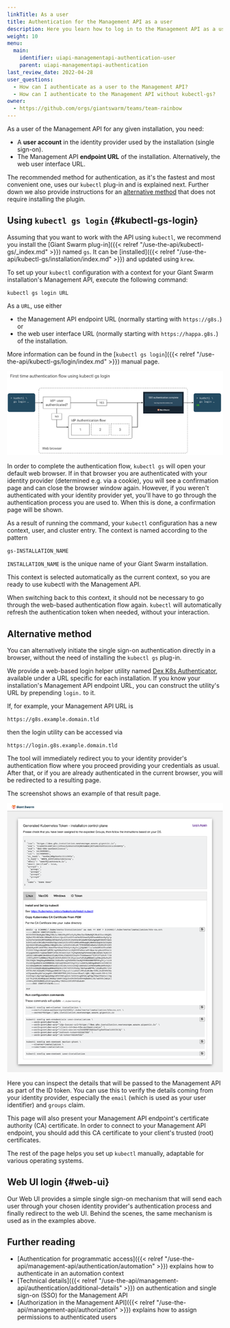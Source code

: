 ```yaml
---
linkTitle: As a user
title: Authentication for the Management API as a user
description: Here you learn how to log in to the Management API as a user, using signle sign-on (SSO), to use tools like kubectl.
weight: 10
menu:
  main:
    identifier: uiapi-managementapi-authentication-user
    parent: uiapi-managementapi-authentication
last_review_date: 2022-04-28
user_questions:
  - How can I authenticate as a user to the Management API?
  - How can I authenticate to the Management API without kubectl-gs?
owner:
  - https://github.com/orgs/giantswarm/teams/team-rainbow
---
```


As a user of the Management API for any given installation, you need:

- A **user account** in the identity provider used by the installation (single sign-on).
- The Management API **endpoint URL** of the installation. Alternatively, the web user interface URL.

The recommended method for authentication, as it's the fastest and most convenient one, uses our `kubectl` plug-in and is explained next. Further down we also provide instructions for an [alternative method](#alternative-method) that does not require installing the plugin.

## Using `kubectl gs login` {#kubectl-gs-login}

Assuming that you want to work with the API using `kubectl`, we recommend you install the [Giant Swarm plug-in]({{< relref "/use-the-api/kubectl-gs/_index.md" >}}) named `gs`. It can be [installed]({{< relref "/use-the-api/kubectl-gs/installation/index.md" >}}) and updated using `krew`.

To set up your `kubectl` configuration with a context for your Giant Swarm installation's Management API, execute the following command:

```nohighlight
kubectl gs login URL
```

As a `URL`, use either

- the Management API endpoint URL (normally starting with `https://g8s.`) or
- the web user interface URL (normally starting with `https://happa.g8s.`) of the installation.

More information can be found in the [`kubectl gs login`]({{< relref "/use-the-api/kubectl-gs/login/index.md" >}}) manual page.

[![Authentication flow](sso-auth-flow-with-kubectl-gs-login.svg)](sso-auth-flow-with-kubectl-gs-login.svg)

In order to complete the authentication flow, `kubectl gs` will open your default web browser. If in that browser you are authenticated with your identity provider (determined e.g. via a cookie), you will see a confirmation page and can close the browser window again. However, if you weren't authenticated with your identity provider yet, you'll have to go through the authentication process you are used to. When this is done, a confirmation page will be shown.

As a result of running the command, your `kubectl` configuration has a new context, user, and cluster entry. The context is named according to the pattern

```nohighlight
gs-INSTALLATION_NAME
```

`INSTALLATION_NAME` is the unique name of your Giant Swarm installation.

This context is selected automatically as the current context, so you are ready to use kubectl with the Management API.

When switching back to this context, it should not be necessary to go through the web-based authentication flow again. `kubectl` will automatically refresh the authentication token when needed, without your interaction.

## Alternative method

You can alternatively initiate the single sign-on authentication directly in a browser, without the need of installing the `kubectl gs` plug-in.

We provide a web-based login helper utility named [Dex K8s Authenticator](https://github.com/mintel/dex-k8s-authenticator), available under a URL specific for each installation. If you know your installation's Management API endpoint URL, you can construct the utility's URL by prepending `login.` to it.

If, for example, your Management API URL is

```nohighlight
https://g8s.example.domain.tld
```

then the login utility can be accessed via

```nohighlight
https://login.g8s.example.domain.tld
```

The tool will immediately redirect you to your identity provider's authentication flow where you proceed providing your credentials as usual. After that, or if you are already authenticated in the current browser, you will be redirected to a resulting page.

The screenshot shows an example of that result page.

![Login helper screenshot](login-utility-results.png)

Here you can inspect the details that will be passed to the Management API as part of the ID token. You can use this to verify the details coming from your identity provider, especially the `email` (which is used as your user identifier) and `groups` claim.

This page will also present your Management API endpoint's certificate authority (CA) certificate. In order to connect to your Management API endpoint, you should add this CA certificate to your client's trusted (root) certificates.

The rest of the page helps you set up `kubectl` manually, adaptable for various operating systems.

## Web UI login {#web-ui}

Our Web UI provides a simple single sign-on mechanism that will send each user through your chosen identity provider's authentication process and finally redirect to the web UI. Behind the scenes, the same mechanism is used as in the examples above.

## Further reading

- [Authentication for programmatic access]({{< relref "/use-the-api/management-api/authentication/automation" >}}) explains how to authenticate in an automation context
- [Technical details]({{< relref "/use-the-api/management-api/authentication/additional-details" >}}) on authentication and single sign-on (SSO) for the Management API
- [Authorization in the Management API]({{< relref "/use-the-api/management-api/authorization" >}}) explains how to assign permissions to authenticated users
